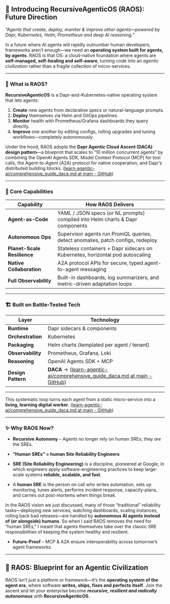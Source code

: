 ## 🚀 **Introducing RecursiveAgenticOS (RAOS): Future Direction**  
*“Agents that create, deploy, monitor & improve other agents—powered by Dapr, Kubernetes, Helm, Prometheus and deep AI reasoning.”*

In a future where AI agents will rapidly outnumber human developers, frameworks aren’t enough—we need an **operating system built **for** agents, **by** agents**. RAOS is that OS: a cloud-native foundation where agents are **self-managed, self-healing and self-aware**, turning code into an *agentic civilization* rather than a fragile collection of micro-services.

---

### 🧭 What is RAOS?

**RecursiveAgenticOS** is a Dapr-and-Kubernetes-native operating system that lets agents:

1. **Create** new agents from declarative specs or natural-language prompts.  
2. **Deploy** themselves via Helm and GitOps pipelines.  
3. **Monitor** health with Prometheus/Grafana dashboards they query directly.  
4. **Improve** one another by editing configs, rolling upgrades and tuning workflows—completely autonomously.

Under the hood, RAOS adopts the **Dapr Agentic Cloud Ascent (DACA) design pattern**—a blueprint that scales to “10 million concurrent agents” by combining the OpenAI Agents SDK, Model Context Protocol (MCP) for tool calls, the Agent-to-Agent (A2A) protocol for native cooperation, and Dapr’s distributed building blocks.  ([learn-agentic-ai/comprehensive_guide_daca.md at main - GitHub](https://github.com/panaversity/learn-agentic-ai/blob/main/comprehensive_guide_daca.md))

---

### 🧠 Core Capabilities

| Capability | How RAOS Delivers |
|------------|------------------|
| **Agent-as-Code** | YAML / JSON specs (or NL prompts) compiled into Helm charts & Dapr components |
| **Autonomous Ops** | Supervisor agents run PromQL queries, detect anomalies, patch configs, redeploy |
| **Planet-Scale Resilience** | Stateless containers + Dapr sidecars on Kubernetes, horizontal pod autoscaling |
| **Native Collaboration** | A2A protocol APIs for secure, typed agent-to-agent messaging |
| **Full Observability** | Built-in dashboards, log summarizers, and metric-driven adaptation loops |

---


### 🏗️ Built on Battle-Tested Tech

| Layer | Technology |
|-------|------------|
| **Runtime** | Dapr sidecars & components |
| **Orchestration** | Kubernetes |
| **Packaging** | Helm charts (templated per agent / tenant) |
| **Observability** | Prometheus, Grafana, Loki |
| **Reasoning** | OpenAI Agents SDK + MCP |
| **Design Pattern** | **DACA** →  ([learn-agentic-ai/comprehensive_guide_daca.md at main - GitHub](https://github.com/panaversity/learn-agentic-ai/blob/main/comprehensive_guide_daca.md)) |

---
 

This systematic loop turns each agent from a static micro-service into a **living, learning digital worker**.  ([learn-agentic-ai/comprehensive_guide_daca.md at main - GitHub](https://github.com/panaversity/learn-agentic-ai/blob/main/comprehensive_guide_daca.md?utm_source=chatgpt.com))

---

### ✨ Why RAOS Now?

* **Recursive Autonomy** – Agents no longer rely on human SREs; they *are* the SREs. 

* **“Human SREs” = human Site Reliability Engineers** 

* **SRE (Site Reliability Engineering)** is a discipline, pioneered at Google, in which engineers apply software-engineering practices to keep large-scale systems **reliable, scalable, and fast**.

* A **human SRE** is the person on call who writes automation, sets up monitoring, tunes alerts, performs incident response, capacity-plans, and carries out post-mortems when things break.

In the RAOS vision we just discussed, many of those “traditional” reliability tasks—deploying new services, watching dashboards, scaling instances, rolling back bad releases—are handled by **autonomous AI agents instead of (or alongside) humans**. So when I said RAOS removes the need for “human SREs,” I meant that agents themselves take over the classic SRE responsibilities of keeping the system healthy and resilient.

* **Future-Proof** – MCP & A2A ensure interoperability across tomorrow’s agent frameworks.  


---

## 🌟 RAOS: Blueprint for an Agentic Civilization

RAOS isn’t just a platform or framework—it’s the **operating system of the agent era**, where software **writes, ships, fixes and perfects itself**. Join the ascent and let your enterprise become ***recursive, resilient and radically autonomous*** with **RecursiveAgenticOS**.